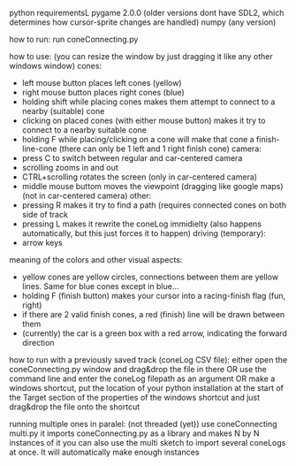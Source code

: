 python requirementsL
pygame 2.0.0 (older versions dont have SDL2, which determines how cursor-sprite changes are handled)
numpy (any version)

how to run:
run coneConnecting.py

how to use:
(you can resize the window by just dragging it like any other windows window)
cones:
- left mouse button places left cones (yellow)
- right mouse button places right cones (blue)
- holding shift while placing cones makes them attempt to connect to a nearby (suitable) cone
- clicking on placed cones (with either mouse button) makes it try to connect to a nearby suitable cone
- holding F while placing/clicking on a cone will make that cone a finish-line-cone (there can only be 1 left and 1 right finish cone)
camera:
- press C to switch between regular and car-centered camera
- scrolling zooms in and out
- CTRL+scrolling rotates the screen (only in car-centered camera)
- middle mouse buttom moves the viewpoint (dragging like google maps) (not in car-centered camera)
other:
- pressing R makes it try to find a path (requires connected cones on both side of track
- pressing L makes it rewrite the coneLog immidielty (also happens automatically, but this just forces it to happen)
driving (temporary):
- arrow keys

meaning of the colors and other visual aspects:
- yellow cones are yellow circles, connections between them are yellow lines. Same for blue cones except in blue...
- holding F (finish button) makes your cursor into a racing-finish flag (fun, right)
- if there are 2 valid finish cones, a red (finish) line will be drawn between them
- (currently) the car is a green box with a red arrow, indicating the forward direction


how to run with a previously saved track (coneLog CSV file):
either open the coneConnecting.py window and drag&drop the file in there  OR
use the command line and enter the coneLog filepath as an argument   OR
make a windows shortcut, put the location of your python installation at the start of the Target section of the properties of the windows shortcut and just drag&drop the file onto the shortcut

running multiple ones in paralel: (not threaded (yet))
use coneConnecting multi.py
it imports coneConnecting.py as a library and makes N by N instances of it
you can also use the multi sketch to import several coneLogs at once. It will automatically make enough instances

